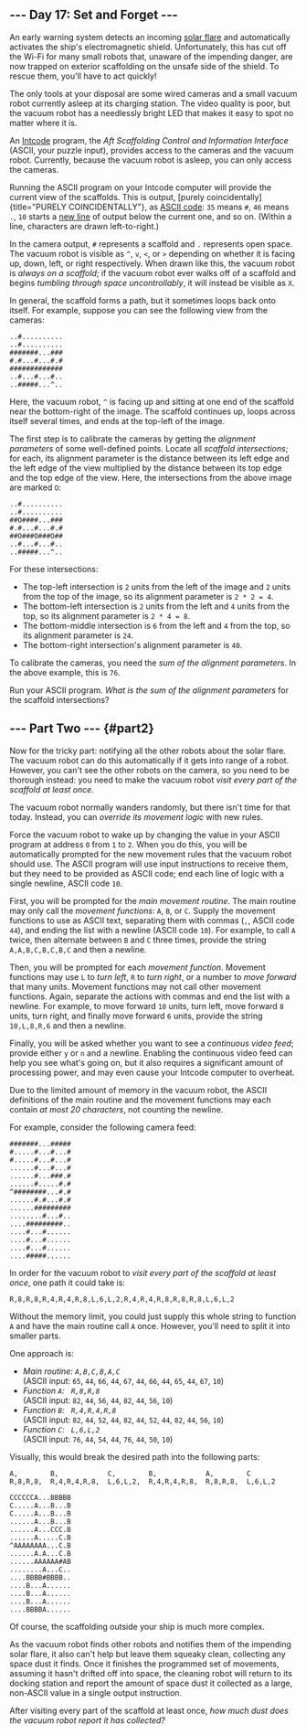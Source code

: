 \-\-- Day 17: Set and Forget \-\--
----------------------------------

An early warning system detects an incoming [solar
flare](https://en.wikipedia.org/wiki/Solar_flare) and automatically
activates the ship\'s electromagnetic shield. Unfortunately, this has
cut off the Wi-Fi for many small robots that, unaware of the impending
danger, are now trapped on exterior scaffolding on the unsafe side of
the shield. To rescue them, you\'ll have to act quickly!

The only tools at your disposal are some wired cameras and a small
vacuum robot currently asleep at its charging station. The video quality
is poor, but the vacuum robot has a needlessly bright LED that makes it
easy to spot no matter where it is.

An [Intcode](9) program, the *Aft Scaffolding Control and Information
Interface* (ASCII, your puzzle input), provides access to the cameras
and the vacuum robot. Currently, because the vacuum robot is asleep, you
can only access the cameras.

Running the ASCII program on your Intcode computer will provide the
current view of the scaffolds. This is output, [purely
coincidentally]{title="PURELY COINCIDENTALLY"}, as [ASCII
code](https://simple.wikipedia.org/wiki/ASCII): `35` means `#`, `46`
means `.`, `10` starts a [new
line](https://en.wikipedia.org/wiki/Newline#In_programming_languages) of
output below the current one, and so on. (Within a line, characters are
drawn left-to-right.)

In the camera output, `#` represents a scaffold and `.` represents open
space. The vacuum robot is visible as `^`, `v`, `<`, or `>` depending on
whether it is facing up, down, left, or right respectively. When drawn
like this, the vacuum robot is *always on a scaffold*; if the vacuum
robot ever walks off of a scaffold and begins *tumbling through space
uncontrollably*, it will instead be visible as `X`.

In general, the scaffold forms a path, but it sometimes loops back onto
itself. For example, suppose you can see the following view from the
cameras:

    ..#..........
    ..#..........
    #######...###
    #.#...#...#.#
    #############
    ..#...#...#..
    ..#####...^..

Here, the vacuum robot, `^` is facing up and sitting at one end of the
scaffold near the bottom-right of the image. The scaffold continues up,
loops across itself several times, and ends at the top-left of the
image.

The first step is to calibrate the cameras by getting the *alignment
parameters* of some well-defined points. Locate all *scaffold
intersections*; for each, its alignment parameter is the distance
between its left edge and the left edge of the view multiplied by the
distance between its top edge and the top edge of the view. Here, the
intersections from the above image are marked `O`:

    ..#..........
    ..#..........
    ##O####...###
    #.#...#...#.#
    ##O###O###O##
    ..#...#...#..
    ..#####...^..

For these intersections:

-   The top-left intersection is `2` units from the left of the image
    and `2` units from the top of the image, so its alignment parameter
    is `2 * 2 = 4`.
-   The bottom-left intersection is `2` units from the left and `4`
    units from the top, so its alignment parameter is `2 * 4 = 8`.
-   The bottom-middle intersection is `6` from the left and `4` from the
    top, so its alignment parameter is `24`.
-   The bottom-right intersection\'s alignment parameter is `40`.

To calibrate the cameras, you need the *sum of the alignment
parameters*. In the above example, this is `76`.

Run your ASCII program. *What is the sum of the alignment parameters*
for the scaffold intersections?

\-\-- Part Two \-\-- {#part2}
--------------------

Now for the tricky part: notifying all the other robots about the solar
flare. The vacuum robot can do this automatically if it gets into range
of a robot. However, you can\'t see the other robots on the camera, so
you need to be thorough instead: you need to make the vacuum robot
*visit every part of the scaffold at least once*.

The vacuum robot normally wanders randomly, but there isn\'t time for
that today. Instead, you can *override its movement logic* with new
rules.

Force the vacuum robot to wake up by changing the value in your ASCII
program at address `0` from `1` to `2`. When you do this, you will be
automatically prompted for the new movement rules that the vacuum robot
should use. The ASCII program will use input instructions to receive
them, but they need to be provided as ASCII code; end each line of logic
with a single newline, ASCII code `10`.

First, you will be prompted for the *main movement routine*. The main
routine may only call the *movement functions*: `A`, `B`, or `C`. Supply
the movement functions to use as ASCII text, separating them with commas
(`,`, ASCII code `44`), and ending the list with a newline (ASCII code
`10`). For example, to call `A` twice, then alternate between `B` and
`C` three times, provide the string `A,A,B,C,B,C,B,C` and then a
newline.

Then, you will be prompted for each *movement function*. Movement
functions may use `L` to *turn left*, `R` to *turn right*, or a number
to *move forward* that many units. Movement functions may not call other
movement functions. Again, separate the actions with commas and end the
list with a newline. For example, to move forward `10` units, turn left,
move forward `8` units, turn right, and finally move forward `6` units,
provide the string `10,L,8,R,6` and then a newline.

Finally, you will be asked whether you want to see a *continuous video
feed*; provide either `y` or `n` and a newline. Enabling the continuous
video feed can help you see what\'s going on, but it also requires a
significant amount of processing power, and may even cause your Intcode
computer to overheat.

Due to the limited amount of memory in the vacuum robot, the ASCII
definitions of the main routine and the movement functions may each
contain *at most 20 characters*, not counting the newline.

For example, consider the following camera feed:

    #######...#####
    #.....#...#...#
    #.....#...#...#
    ......#...#...#
    ......#...###.#
    ......#.....#.#
    ^########...#.#
    ......#.#...#.#
    ......#########
    ........#...#..
    ....#########..
    ....#...#......
    ....#...#......
    ....#...#......
    ....#####......

In order for the vacuum robot to *visit every part of the scaffold at
least once*, one path it could take is:

    R,8,R,8,R,4,R,4,R,8,L,6,L,2,R,4,R,4,R,8,R,8,R,8,L,6,L,2

Without the memory limit, you could just supply this whole string to
function `A` and have the main routine call `A` once. However, you\'ll
need to split it into smaller parts.

One approach is:

-   *Main routine: `A,B,C,B,A,C`*\
    (ASCII input: `65`, `44`, `66`, `44`, `67`, `44`, `66`, `44`, `65`,
    `44`, `67`, `10`)
-   *Function `A`:   `R,8,R,8`*\
    (ASCII input: `82`, `44`, `56`, `44`, `82`, `44`, `56`, `10`)
-   *Function `B`:   `R,4,R,4,R,8`*\
    (ASCII input: `82`, `44`, `52`, `44`, `82`, `44`, `52`, `44`, `82`,
    `44`, `56`, `10`)
-   *Function `C`:   `L,6,L,2`*\
    (ASCII input: `76`, `44`, `54`, `44`, `76`, `44`, `50`, `10`)

Visually, this would break the desired path into the following parts:

    A,        B,            C,        B,            A,        C
    R,8,R,8,  R,4,R,4,R,8,  L,6,L,2,  R,4,R,4,R,8,  R,8,R,8,  L,6,L,2

    CCCCCCA...BBBBB
    C.....A...B...B
    C.....A...B...B
    ......A...B...B
    ......A...CCC.B
    ......A.....C.B
    ^AAAAAAAA...C.B
    ......A.A...C.B
    ......AAAAAA#AB
    ........A...C..
    ....BBBB#BBBB..
    ....B...A......
    ....B...A......
    ....B...A......
    ....BBBBA......

Of course, the scaffolding outside your ship is much more complex.

As the vacuum robot finds other robots and notifies them of the
impending solar flare, it also can\'t help but leave them squeaky clean,
collecting any space dust it finds. Once it finishes the programmed set
of movements, assuming it hasn\'t drifted off into space, the cleaning
robot will return to its docking station and report the amount of space
dust it collected as a large, non-ASCII value in a single output
instruction.

After visiting every part of the scaffold at least once, *how much dust
does the vacuum robot report it has collected?*
